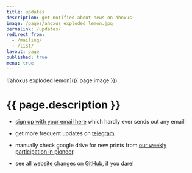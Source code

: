 ```yaml
---
title: updates
description: get notified about news on ahoxus!
image: /pages/ahoxus exploded lemon.jpg
permalink: /updates/
redirect_from:
  - /mailing/
  - /list/
layout: page
published: true
menu: true
---
```


![ahoxus exploded lemon]({{ page.image }})

# {{ page.description }}

- [sign up with your email here](https://forms.gle/VvdnPbZ7guF8y6er9) which hardly ever sends out any email!

- get more frequent updates on [telegram](//t.me/ahoxus).

- manually check google drive for new prints from [our weekly participation in pioneer](https://drive.google.com/folderview?id=1T7fdo8RcTgne0HlwyJLbMnqTcf1nRivp).

- see [all website changes on GitHub](https://github.com/ahoxus/ahoxus.github.io/commits/master), if you dare!

